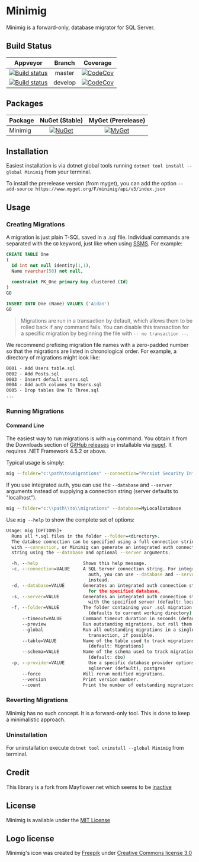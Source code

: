 # Minimig

Minimig is a forward-only, database migrator for SQL Server.

## Build Status

| Appveyor  | Branch | Coverage |
| :---:     | :---: | :--: |
| [![Build status][build-master-img]][build-master] | master | [![CodeCov][codecov-master-img]][codecov-master] |
| [![Build status][build-develop-img]][build-develop] | develop | [![CodeCov][codecov-develop-img]][codecov-develop] |

## Packages

Package | NuGet (Stable) | MyGet (Prerelease)
| :--- | :---: | :---: |
| Minimig | [![NuGet][nuget-mig-img]][nuget-mig] | [![MyGet][myget-mig-img]][myget-mig] |

## Installation

Easiest installation is via dotnet global tools running `dotnet tool install --global Minimig` from your terminal.

To install the prerelease version (from myget), you can add the option `--add-source https://www.myget.org/F/minimig/api/v3/index.json`

## Usage

### Creating Migrations

A migration is just plain T-SQL saved in a .sql file. Individual commands are separated with the `GO` keyword, just like when using [SSMS](https://msdn.microsoft.com/en-us/library/mt238290.aspx). For example:

```sql
CREATE TABLE One
(
  Id int not null identity(1,1),
  Name nvarchar(50) not null,
  
  constraint PK_One primary key clustered (Id)
)
GO

INSERT INTO One (Name) VALUES ('Aidan')
GO
```

> Migrations are run in a transaction by default, which allows them to be rolled back if any command fails. You can disable this transaction for a specific migration by beginning the file with `-- no transaction --`.

We recommend prefixing migration file names with a zero-padded number so that the migrations are listed in chronological order. For example, a directory of migrations might look like:

``` cmd
0001 - Add Users table.sql
0002 - Add Posts.sql
0003 - Insert default users.sql
0004 - Add auth columns to Users.sql
0005 - Drop tables One To Three.sql
...
```

### Running Migrations

#### Command Line

The easiest way to run migrations is with `mig` command. You obtain it from the Downloads section of [GitHub releases](https://github.com/jaxelr/Minimig/releases) or installable via [nuget](https://www.nuget.org/packages/Minimig/). It requires .NET Framework 4.5.2 or above.

Typical usage is simply:

``` cmd
mig --folder="c:\path\to\migrations" --connection="Persist Security Info=False;Integrated Security=true;Initial Catalog=MyDatabase;server=localhost"
```

If you use integrated auth, you can use the `--database` and `--server` arguments instead of supplying a connection string (server defaults to "localhost").

``` cmd
mig --folder="c:\\path\\to\\migrations" --database=MyLocalDatabase
```

Use `mig --help` to show the complete set of options:

``` cmd
Usage: mig [OPTIONS]+
  Runs all *.sql files in the folder --folder=<directory>.
  The databse connection can be specified using a full connection string
  with --connection, or Minimig can generate an integrated auth connection
  string using the --database and optional --server arguments.

  -h, --help                 Shows this help message.
  -c, --connection=VALUE     A SQL Server connection string. For integrated
                               auth, you can use --database and --server
                               instead.
  -d, --database=VALUE       Generates an integrated auth connection string
                               for the specified database.
  -s, --server=VALUE         Generates an integrated auth connection string
                               with the specified server (default: localhost).
  -f, --folder=VALUE         The folder containing your .sql migration files
                               (defaults to current working directory).
      --timeout=VALUE        Command timeout duration in seconds (default: 30)
      --preview              Run outstanding migrations, but roll them back.
      --global               Run all outstanding migrations in a single
                               transaction, if possible.
      --table=VALUE          Name of the table used to track migrations
                               (default: Migrations)
      --schema=VALUE         Name of the schema used to track migrations
                               (default: dbo)
  -p, --provider=VALUE         Use a specific database provider options:
                               sqlserver (default), postgres                               
      --force                Will rerun modified migrations.
      --version              Print version number.
      --count                Print the number of outstanding migrations.
```

### Reverting Migrations

Minimig has no such concept. It is a forward-only tool. This is done to keep a minimalistic approach.

### Uninstallation

For uninstallation execute `dotnet tool uninstall --global Minimig` from terminal.

## Credit

This library is a fork from Mayflower.net which seems to be [inactive](https://github.com/bretcope/Mayflower.NET)

## License

Minimig is available under the [MIT License](https://github.com/Jaxelr/Minimig/blob/master/LICENSE)

## Logo license

Minimig's icon was created by [Freepik](https://www.freepik.com/) under [Creative Commons license 3.0](http://creativecommons.org/licenses/by/3.0/)

[build-master-img]: https://ci.appveyor.com/api/projects/status/t7e2n08lgqb4jvui/branch/master?svg=true
[build-master]: https://ci.appveyor.com/project/Jaxelr/minimig/branch/master
[build-develop-img]: https://ci.appveyor.com/api/projects/status/t7e2n08lgqb4jvui/branch/develop?svg=true
[build-develop]: https://ci.appveyor.com/project/Jaxelr/minimig/branch/develop
[nuget-mig-img]: https://img.shields.io/nuget/v/Minimig.svg
[nuget-mig]: https://www.nuget.org/packages/Minimig
[myget-mig-img]: https://img.shields.io/myget/minimig/v/Minimig.svg
[myget-mig]: https://www.myget.org/feed/minimig/package/nuget/Minimig
[codecov-master-img]: https://codecov.io/gh/Jaxelr/Minimig/branch/master/graph/badge.svg
[codecov-master]: https://codecov.io/gh/Jaxelr/Minimig/branch/master
[codecov-develop-img]: https://codecov.io/gh/Jaxelr/Minimig/branch/develop/graph/badge.svg
[codecov-develop]: https://codecov.io/gh/Jaxelr/Minimig/branch/develop
